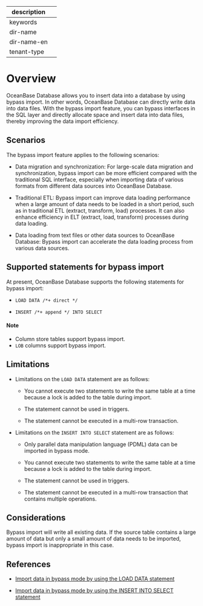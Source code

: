|description||
|---|---|
|keywords||
|dir-name||
|dir-name-en||
|tenant-type||

# Overview

OceanBase Database allows you to insert data into a database by using bypass import. In other words, OceanBase Database can directly write data into data files. With the bypass import feature, you can bypass interfaces in the SQL layer and directly allocate space and insert data into data files, thereby improving the data import efficiency.

## Scenarios

The bypass import feature applies to the following scenarios:

* Data migration and synchronization: For large-scale data migration and synchronization, bypass import can be more efficient compared with the traditional SQL interface, especially when importing data of various formats from different data sources into OceanBase Database.

* Traditional ETL: Bypass import can improve data loading performance when a large amount of data needs to be loaded in a short period, such as in traditional ETL (extract, transform, load) processes. It can also enhance efficiency in ELT (extract, load, transform) processes during data loading.

* Data loading from text files or other data sources to OceanBase Database: Bypass import can accelerate the data loading process from various data sources.

## Supported statements for bypass import

At present, OceanBase Database supports the following statements for bypass import:

* `LOAD DATA /*+ direct */`

* `INSERT /*+ append */ INTO SELECT`

<main id="notice" type='explain'>
<h4>Note</h4>
<ul><li>Column store tables support bypass import. </li>
<li><code>LOB</code> columns support bypass import. </li></ul>
</main>

## Limitations

* Limitations on the `LOAD DATA` statement are as follows:

   * You cannot execute two statements to write the same table at a time because a lock is added to the table during import.

   * The statement cannot be used in triggers.

   * The statement cannot be executed in a multi-row transaction.


* Limitations on the `INSERT INTO SELECT` statement are as follows:

   * Only parallel data manipulation language (PDML) data can be imported in bypass mode.

   * You cannot execute two statements to write the same table at a time because a lock is added to the table during import.

   * The statement cannot be used in triggers.

   * The statement cannot be executed in a multi-row transaction that contains multiple operations.


## Considerations

Bypass import will write all existing data. If the source table contains a large amount of data but only a small amount of data needs to be imported, bypass import is inappropriate in this case.

## References

* [Import data in bypass mode by using the LOAD DATA statement](../1100.bypass-import/200.use-load-data-statement-to-bypass-import-data.md)

* [Import data in bypass mode by using the INSERT INTO SELECT statement](../1100.bypass-import/300.use-insert-into-select-statement-to-bypass-import-data.md)